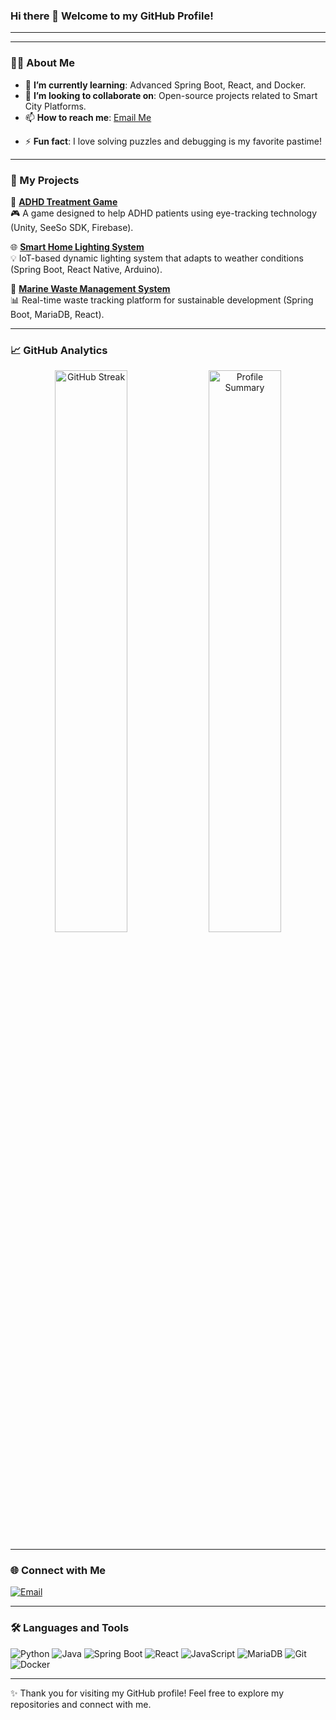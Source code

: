 ### Hi there 👋 Welcome to my GitHub Profile!

---
<!--
<div align="center">
  <img src="https://github-readme-stats.vercel.app/api?username=dayeonYou&show_icons=true&theme=radical" alt="GitHub Stats" width="48%">
  <img src="https://github-readme-stats.vercel.app/api/top-langs/?username=dayeonYou&layout=compact&theme=radical" alt="Top Languages" width="48%">
</div> 
!-->
---

### 👩‍💻 About Me
<!--- 🔭 **I’m currently working on**: Innovative software development projects and exploring AI & IoT integration. -->
- 🌱 **I’m currently learning**: Advanced Spring Boot, React, and Docker.
- 👯 **I’m looking to collaborate on**: Open-source projects related to Smart City Platforms.
- 📫 **How to reach me**: [Email Me](mailto:dayeonyoo33@gmail.com)
<!--- 📫 **How to reach me**: [Email Me](mailto:youremail@example.com) or [LinkedIn](https://www.linkedin.com/in/yourprofile/) -->
- ⚡ **Fun fact**: I love solving puzzles and debugging is my favorite pastime!

---

### 🌟 My Projects
🚀 [**ADHD Treatment Game**](https://github.com/dayeonYou/StarGuide_ByeolAttie)  
🎮 A game designed to help ADHD patients using eye-tracking technology (Unity, SeeSo SDK, Firebase).  

🌐 [**Smart Home Lighting System**](https://github.com/Smart_FrontDoor_Lighting_System)  
💡 IoT-based dynamic lighting system that adapts to weather conditions (Spring Boot, React Native, Arduino).  

🌊 [**Marine Waste Management System**](https://github.com/BUSAN)  
📊 Real-time waste tracking platform for sustainable development (Spring Boot, MariaDB, React).  

---

### 📈 GitHub Analytics
<div align="center">
  <img src="https://streak-stats.demolab.com?user=dayeonYou&theme=radical" alt="GitHub Streak" width="48%">
  <img src="https://github-profile-summary-cards.vercel.app/api/cards/profile-details?username=dayeonYou&theme=radical" alt="Profile Summary" width="48%">
</div>

---

### 🌐 Connect with Me
<!---[![LinkedIn](https://img.shields.io/badge/LinkedIn-blue?style=flat-square&logo=linkedin&logoColor=white)](https://www.linkedin.com/in/yourprofile/)  
<!---[![Portfolio](https://img.shields.io/badge/Portfolio-black?style=flat-square&logo=google-chrome&logoColor=white)](https://yourportfolio.com)  -->
[![Email](https://img.shields.io/badge/Email-red?style=flat-square&logo=gmail&logoColor=white)](mailto:dayeonyoo33@gmail.com)

---

### 🛠️ Languages and Tools
![Python](https://img.shields.io/badge/Python-3776AB?style=flat-square&logo=python&logoColor=white)
![Java](https://img.shields.io/badge/Java-007396?style=flat-square&logo=java&logoColor=white)
![Spring Boot](https://img.shields.io/badge/Spring%20Boot-6DB33F?style=flat-square&logo=spring-boot&logoColor=white)
![React](https://img.shields.io/badge/React-61DAFB?style=flat-square&logo=react&logoColor=black)
![JavaScript](https://img.shields.io/badge/JavaScript-F7DF1E?style=flat-square&logo=javascript&logoColor=black)
![MariaDB](https://img.shields.io/badge/MariaDB-003545?style=flat-square&logo=mariadb&logoColor=white)
![Git](https://img.shields.io/badge/Git-F05032?style=flat-square&logo=git&logoColor=white)
![Docker](https://img.shields.io/badge/Docker-2496ED?style=flat-square&logo=docker&logoColor=white)

---

✨ Thank you for visiting my GitHub profile! Feel free to explore my repositories and connect with me.
